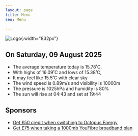 ```yaml
---
layout: page
title: Menu
seo: Menu

---
```


![Logo](/images/logo.jpg){:width="832px"}

<!-- weather_marker starts -->
## On Saturday, 09 August 2025

- The average temperature today is 15.78˚C,
- With highs of 16.09˚C and lows of 15.38˚C,
- It may feel like 15.5˚C with clear sky
- The wind speed is 0.89m/s and visibility is 10000m
- The pressure is 1025hPa and humidity is 80%
- The sun will rise at 04:43 and set at 19:44

<!-- weather_marker ends -->

## Sponsors

- [Get £50 credit when switching to Octopus Energy](https://bit.ly/3oD1nnS)
- [Get £75 when taking a 1000mb YouFibre broadband plan](https://aklam.io/91zWhU?)
